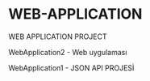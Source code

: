 # WEB-APPLICATION
WEB APPLICATION PROJECT

WebApplication2 - Web uygulaması



WebApplication1 - JSON API PROJESİ
